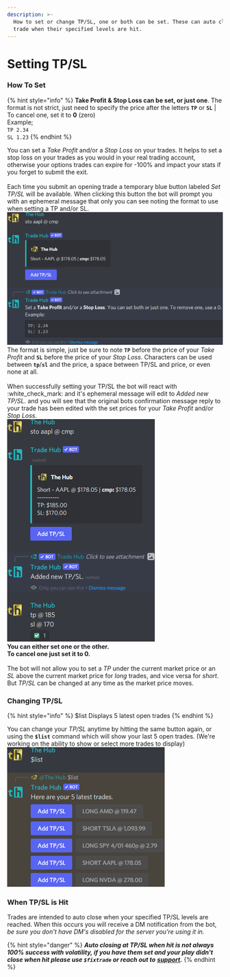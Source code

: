 ```yaml
---
description: >-
  How to set or change TP/SL, one or both can be set. These can auto close your
  trade when their specified levels are hit.
---
```


# Setting TP/SL

### How To Set

{% hint style="info" %}
**Take Profit & Stop Loss can be set, or just one**. The format is not strict, just need to specify the price after the letters **`TP`** or **`SL`** | To cancel one, set it to **0** (zero)\
Example;\
`TP 2.34`\
`SL 1.23`
{% endhint %}

You can set a _Take Profit_ and/or a _Stop Loss_ on your trades. It helps to set a stop loss on your trades as you would in your real trading account, otherwise your options trades can expire for -100% and impact your stats if you forget to submit the exit.\
\
Each time you submit an opening trade a temporary blue button labeled _Set TP/SL_ will be available. When clicking this button the bot will prompt you with an ephemeral message that only you can see noting the format to use when setting a TP and/or SL.\
![](<../.gitbook/assets/image (89).png>)\
The format is simple, just be sure to note **`TP`** before the price of your _Take Profit_ and **`SL`** before the price of your _Stop Loss_. Characters can be used between **`tp`**/**`sl`** and the price, a space between TP/SL and price, or even none  at all.\
\
When successfully setting your TP/SL the bot will react with :white\_check\_mark: and it's ephemeral message will edit to _Added new TP/SL._ and you will see that the original bots confirmation message reply to your trade has been edited with the set prices for your _Take Profit_ and/or _Stop Loss_.\
![](<../.gitbook/assets/image (151).png>)\
**You can either set one or the other.**\
**To cancel one just set it to 0.**\
\
The bot will not allow you to set a _TP_ under the current market price or an _SL_ above the current market price for _long_ trades, and vice versa for _short_. But _TP/SL_ can be changed at any time as the market price moves.

### Changing TP/SL

{% hint style="info" %}
$list Displays 5 latest open trades
{% endhint %}

You can change your _TP/SL_ anytime by hitting the same button again, or using the **`$list`** command which will show your last 5 open trades. (We're working on the ability to show or select more trades to display)\
![](<../.gitbook/assets/image (69).png>)

### When TP/SL is Hit

Trades are intended to auto close when your specified TP/SL levels are reached. When this occurs you will receive a DM notification from the bot, _be sure you don't have DM's disabled for the server you're using it in._

{% hint style="danger" %}
_**Auto closing at TP/SL when hit is not always 100% success with volatility, if you have them set and your play didn't close when hit please use `$fixtrade` or reach out to**_ [_**support**_](https://trhub.net/discord)_**.**_
{% endhint %}
